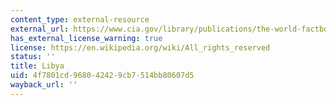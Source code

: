 ```yaml
---
content_type: external-resource
external_url: https://www.cia.gov/library/publications/the-world-factbook/geos/ly.html
has_external_license_warning: true
license: https://en.wikipedia.org/wiki/All_rights_reserved
status: ''
title: Libya
uid: 4f7801cd-9680-4242-9cb7-514bb80607d5
wayback_url: ''
---
```

